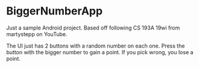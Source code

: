 # BiggerNumberApp
Just a sample Android project. Based off following CS 193A 19wi from martystepp on YouTube.

The UI just has 2 buttons with a random number on each one. Press the button with the bigger number to gain a point.
If you pick wrong, you lose a point.
